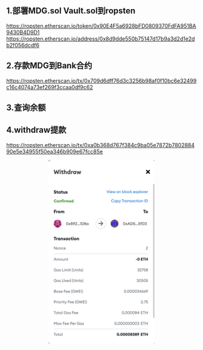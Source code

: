 ## 1.部署MDG.sol Vault.sol到ropsten    
  https://ropsten.etherscan.io/token/0x90E4F5a6928bFD0809370FdFA951BA9430B4D9D1  
  https://ropsten.etherscan.io/address/0x8d9dde550b75147d17b9a3d2d1e2db2f056dcdf6
  

## 2.存款MDG到Bank合约
  https://ropsten.etherscan.io/tx/0x709d6dff76d3c3256b98af0f10bc6e32499c16c4074a73ef269f3ccaa0df9c62
  
  
## 3.查询余额 
  

  
## 4.withdraw提款 
  https://ropsten.etherscan.io/tx/0xa0b368d767f384c9ba05e7872b780288490e5e34955f50ea346b909e67fcc85e
  <div align=center><img src="https://github.com/ferrarif1/OK-HomeWork/blob/main/W2/picture/%E6%8F%90%E6%AC%BE.png" width="280px"></div>
